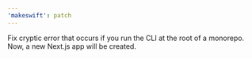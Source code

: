 ```yaml
---
'makeswift': patch
---
```


Fix cryptic error that occurs if you run the CLI at the root of a monorepo. Now, a new Next.js app will be created.

